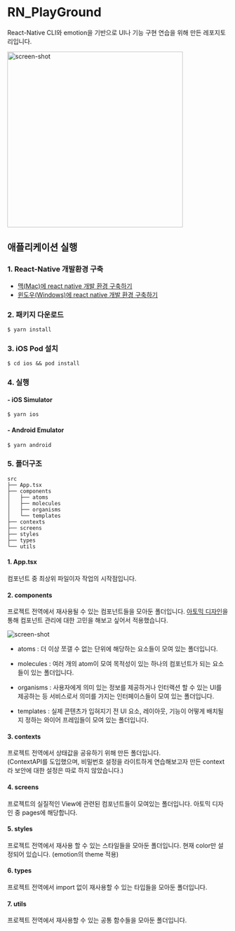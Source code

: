 # RN_PlayGround

React-Native CLI와 emotion을 기반으로 UI나 기능 구현 연습을 위해 만든 레포지토리입니다.


<div>
  <image alt="screen-shot" src="https://user-images.githubusercontent.com/62928788/136643352-61cebf80-eaee-4566-88b3-4bb1b6234031.png" width=400 />
</div>

## 애플리케이션 실행

### 1. React-Native 개발환경 구축

- [맥(Mac)에 react native 개발 환경 구축하기](https://dev-yakuza.posstree.com/ko/react-native/install-on-mac/)
- [윈도우(Windows)에 react native 개발 환경 구축하기](https://dev-yakuza.posstree.com/ko/react-native/install-on-windows/)

### 2. 패키지 다운로드

```
$ yarn install
```

### 3. iOS Pod 설치

```
$ cd ios && pod install
```

### 4. 실행

#### - iOS Simulator

```
$ yarn ios
```

#### - Android Emulator

```
$ yarn android
```

### 5. 폴더구조


```
src
├── App.tsx
├── components
│   ├── atoms
│   ├── molecules
│   ├── organisms
│   └── templates
├── contexts
├── screens
├── styles
├── types
└── utils
```

#### 1. App.tsx
컴포넌트 중 최상위 파일이자 작업의 시작점입니다.

#### 2. components

프로젝트 전역에서 재사용될 수 있는 컴포넌트들을 모아둔 폴더입니다. [아토믹 디자인](https://kciter.so/posts/effective-atomic-design)을 통해 컴포넌트 관리에 대한 고민을 해보고 싶어서 적용했습니다.

<div>
  <image alt="screen-shot" src="https://user-images.githubusercontent.com/62928788/136643970-15291df9-90d4-421f-bbe8-04bf3f92a382.png" />
</div>


- atoms : 더 이상 쪼갤 수 없는 단위에 해당하는 요소들이 모여 있는 폴더입니다.

- molecules : 여러 개의 atom이 모여 목적성이 있는 하나의 컴포넌트가 되는 요소들이 있는 폴더입니다.

- organisms : 사용자에게 의미 있는 정보를 제공하거나 인터랙션 할 수 있는 UI를 제공하는 등 서비스로서 의미를 가지는 인터페이스들이 모여 있는 폴더입니다.

- templates : 실제 콘텐츠가 입혀지기 전 UI 요소, 레이아웃, 기능이 어떻게 배치될지 정하는 와이어 프레임들이 모여 있는 폴더입니다.

#### 3. contexts

프로젝트 전역에서 상태값을 공유하기 위해 만든 폴더입니다. <br />
(ContextAPI를 도입했으며, 비밀번호 설정을 라이트하게 연습해보고자 만든 context라 보안에 대한 설정은 따로 하지 않았습니다.)

#### 4. screens

프로젝트의 실질적인 View에 관련된 컴포넌트들이 모여있는 폴더입니다. 아토믹 디자인 중 pages에 해당합니다.

#### 5. styles

프로젝트 전역에서 재사용 할 수 있는 스타일들을 모아둔 폴더입니다. 현재 color만 설정되어 있습니다. (emotion의 theme 적용)

#### 6. types

프로젝트 전역에서 import 없이 재사용할 수 있는 타입들을 모아둔 폴더입니다.

#### 7. utils

프로젝트 전역에서 재사용할 수 있는 공통 함수들을 모아둔 폴더입니다.

